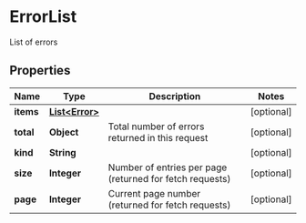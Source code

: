 

# ErrorList

List of errors

## Properties

Name | Type | Description | Notes
------------ | ------------- | ------------- | -------------
**items** | [**List&lt;Error&gt;**](Error.md) |  |  [optional]
**total** | **Object** | Total number of errors returned in this request |  [optional]
**kind** | **String** |  |  [optional]
**size** | **Integer** | Number of entries per page (returned for fetch requests) |  [optional]
**page** | **Integer** | Current page number (returned for fetch requests) |  [optional]



